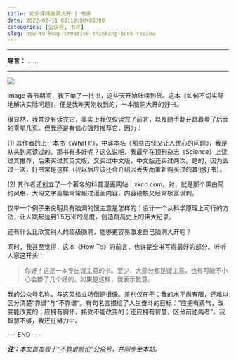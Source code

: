 ```yaml
---
title: 如何保持脑洞大开 | 书评
date: 2022-02-11 00:18:00+08:00
categories: [公众号, 书评]
slug: how-to-keep-creative-thinking-book-review
---
```


---

**导言：** ……

---

<img src="/uploads/2020-06-29/code.png" style="max-width:300px"/>

Image
春节期间，我下单了一批书，这些天开始陆续到货。这本《如何不切实际地解决实际问题》，便是我昨天刚收到的，一本脑洞大开的好书。

很显然，我并没有读完它，事实上我仅仅读完了前言，以及随手翻开跳着看了后面的零星几页。但我还是有信心强烈推荐它，因为：

(1) 其作者的上一本书《What If》，中译本名《那些古怪又让人忧心的问题》，我是从头到尾读过的。那书有多好呢？这么说吧，我最早在顶刊杂志《Science》上读过其推荐，后来买过其英文版，又买过中文版，中文版还买过两次。是的，因为丢过一次，好书常是这样（我以后应该还会介绍因丢失而重新购买过的其他好书）。

(2) 其作者还创立了一个著名的科普漫画网站：xkcd.com。对，就是那个黑白简约风格，大段文字篇幅常常超过漫画内容，内容硬核又经常极富讽刺。

仅举一个例子来说明具有脑洞的馊主意是怎样的：设计一个从科学原理上可行的方法，让人跳起达到1.5万米的高度，创造跳高史上的伟大纪录。

还有什么比欣赏别人的超级脑洞，能够更容易激发自己脑洞大开呢？

同时，我甚至觉得，这本《How To》的前言，也许是全书写得最好的部分。听听人家这开头：

> 你好！这是一本专出馊主意的书。至少，大部分都是馊主意，也有可能不小心会掺了几个好的。如果是这样，我表示歉意。

我的公众号名称，与这风格立场倒是很像。差别仅在于：我的水平尚有限，还难以区分清楚“靠谱”与“不靠谱”。有句名言描绘了人生奋斗的目标：“应拥有勇气，改变能改变的；应拥有胸怀，接受不能改变的；还应拥有智慧，区分前述两者”。我智慧不够，我还在努力中。

<div class="p-5 text-center">--- END ---</div>

<i><b>注：</b>本文首发表于[“不靠谱颜论”公众号](https://mp.weixin.qq.com/s/qbU0j9mHGJXzMGORJPuZTA)，并同步至本站。</i>
